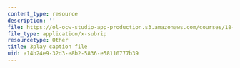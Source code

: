 ```yaml
---
content_type: resource
description: ''
file: https://ol-ocw-studio-app-production.s3.amazonaws.com/courses/18-01sc-single-variable-calculus-fall-2010/a14b24e932d3e8b25836e58110777b39_4sTKcvYMNxk.srt
file_type: application/x-subrip
resourcetype: Other
title: 3play caption file
uid: a14b24e9-32d3-e8b2-5836-e58110777b39
---
```

